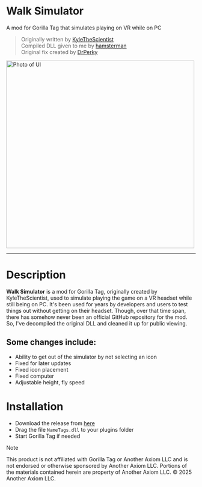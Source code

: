 ﻿
# Walk Simulator

A mod for Gorilla Tag that simulates playing on VR while on PC

> Originally written by [KyleTheScientist](https://github.com/KyleTheScientist)  
> Compiled DLL given to me by [hamsterman](https://guns.lol/hamstermanrexon)  
> Original fix created by [DrPerky](https://github.com/DrPerkyLegit)

<img src=https://i.imgur.com/12qNbCt.png width="500px" alt="Photo of UI">

---

# Description

**Walk Simulator** is a mod for Gorilla Tag, originally created by KyleTheScientist, used to simulate playing the game on a VR headset while still being on PC. It's been used for years by developers and users to test things out without getting on their headset. Though, over that time span, there has somehow never been an official GitHub repository for the mod. So, I've decompiled the original DLL and cleaned it up for public viewing.

## Some changes include:
- Ability to get out of the simulator by not selecting an icon
- Fixed for later updates
- Fixed icon placement
- Fixed computer
- Adjustable height, fly speed

# Installation

- Download the release from [here](https://github.com/iiDk-the-actual/NameTags/releases/latest)
- Drag the file `NameTags.dll` to your plugins folder
- Start Gorilla Tag if needed

> [!NOTE]
> This product is not affiliated with Gorilla Tag or Another Axiom LLC and is not endorsed or otherwise sponsored by Another Axiom LLC. Portions of the materials contained herein are property of Another Axiom LLC. © 2025 Another Axiom LLC.
